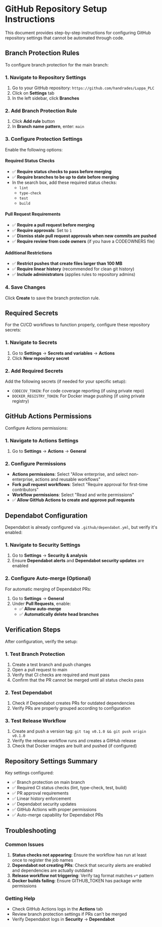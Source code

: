 # GitHub Repository Setup Instructions

This document provides step-by-step instructions for configuring GitHub repository settings that cannot be automated through code.

## Branch Protection Rules

To configure branch protection for the main branch:

### 1. Navigate to Repository Settings

1. Go to your GitHub repository: `https://github.com/handrades/Luppa_PLC`
2. Click on **Settings** tab
3. In the left sidebar, click **Branches**

### 2. Add Branch Protection Rule

1. Click **Add rule** button
2. In **Branch name pattern**, enter: `main`

### 3. Configure Protection Settings

Enable the following options:

#### Required Status Checks

- ✅ **Require status checks to pass before merging**
- ✅ **Require branches to be up to date before merging**
- In the search box, add these required status checks:
  - `lint`
  - `type-check`
  - `test`
  - `build`

#### Pull Request Requirements

- ✅ **Require a pull request before merging**
- ✅ **Require approvals**: Set to `1`
- ✅ **Dismiss stale pull request approvals when new commits are pushed**
- ✅ **Require review from code owners** (if you have a CODEOWNERS file)

#### Additional Restrictions

- ✅ **Restrict pushes that create files larger than 100 MB**
- ✅ **Require linear history** (recommended for clean git history)
- ✅ **Include administrators** (applies rules to repository admins)

### 4. Save Changes

Click **Create** to save the branch protection rule.

## Required Secrets

For the CI/CD workflows to function properly, configure these repository secrets:

### 1. Navigate to Secrets

1. Go to **Settings** → **Secrets and variables** → **Actions**
2. Click **New repository secret**

### 2. Add Required Secrets

Add the following secrets (if needed for your specific setup):

- `CODECOV_TOKEN`: For code coverage reporting (if using private repo)
- `DOCKER_REGISTRY_TOKEN`: For Docker image pushing (if using private registry)

## GitHub Actions Permissions

Configure Actions permissions:

### 1. Navigate to Actions Settings

1. Go to **Settings** → **Actions** → **General**

### 2. Configure Permissions

- **Actions permissions**: Select "Allow enterprise, and select non-enterprise, actions and reusable workflows"
- **Fork pull request workflows**: Select "Require approval for first-time contributors"
- **Workflow permissions**: Select "Read and write permissions"
- ✅ **Allow GitHub Actions to create and approve pull requests**

## Dependabot Configuration

Dependabot is already configured via `.github/dependabot.yml`, but verify it's enabled:

### 1. Navigate to Security Settings

1. Go to **Settings** → **Security & analysis**
2. Ensure **Dependabot alerts** and **Dependabot security updates** are enabled

### 2. Configure Auto-merge (Optional)

For automatic merging of Dependabot PRs:

1. Go to **Settings** → **General**
2. Under **Pull Requests**, enable:
   - ✅ **Allow auto-merge**
   - ✅ **Automatically delete head branches**

## Verification Steps

After configuration, verify the setup:

### 1. Test Branch Protection

1. Create a test branch and push changes
2. Open a pull request to main
3. Verify that CI checks are required and must pass
4. Confirm that the PR cannot be merged until all status checks pass

### 2. Test Dependabot

1. Check if Dependabot creates PRs for outdated dependencies
2. Verify PRs are properly grouped according to configuration

### 3. Test Release Workflow

1. Create and push a version tag: `git tag v0.1.0 && git push origin v0.1.0`
2. Verify the release workflow runs and creates a GitHub release
3. Check that Docker images are built and pushed (if configured)

## Repository Settings Summary

Key settings configured:

- ✅ Branch protection on main branch
- ✅ Required CI status checks (lint, type-check, test, build)
- ✅ PR approval requirements
- ✅ Linear history enforcement
- ✅ Dependabot security updates
- ✅ GitHub Actions with proper permissions
- ✅ Auto-merge capability for Dependabot PRs

## Troubleshooting

### Common Issues

1. **Status checks not appearing**: Ensure the workflow has run at least once to register the job names
2. **Dependabot not creating PRs**: Check that security alerts are enabled and dependencies are actually outdated
3. **Release workflow not triggering**: Verify tag format matches `v*` pattern
4. **Docker builds failing**: Ensure GITHUB_TOKEN has package write permissions

### Getting Help

- Check GitHub Actions logs in the **Actions** tab
- Review branch protection settings if PRs can't be merged
- Verify Dependabot logs in **Security** → **Dependabot**
